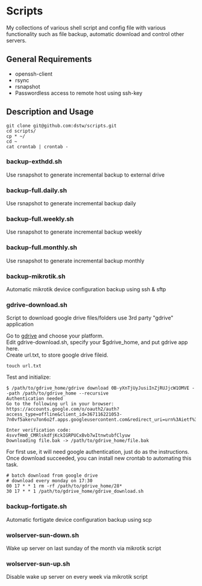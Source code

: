 # Scripts

My collections of various shell script and config file with various
functionality such as file backup, automatic download and control other servers. 

General Requirements
--------------------

* openssh-client 
* rsync
* rsnapshot
* Passwordless access to remote host using ssh-key

Description and Usage
---------------------

	git clone git@github.com:dstw/scripts.git
	cd scripts/
	cp * ~/
	cd ~
	cat crontab | crontab -

### backup-exthdd.sh
Use rsnapshot to generate incremental backup to external drive

### backup-full.daily.sh
Use rsnapshot to generate incremental backup daily

### backup-full.weekly.sh
Use rsnapshot to generate incremental backup weekly

### backup-full.monthly.sh
Use rsnapshot to generate incremental backup monthly

### backup-mikrotik.sh
Automatic mikrotik device configuration backup using ssh & sftp

### gdrive-download.sh
Script to download google drive files/folders use 3rd party "gdrive"
application

Go to [gdrive](https://github.com/prasmussen/gdrive) and choose your platform.  
Edit gdrive-download.sh, specify your $gdrive_home, and put gdrive app here.  
Create url.txt, to store google drive fileid.  
	
	touch url.txt

Test and initialize:  
	
	$ /path/to/gdrive_home/gdrive download 0B-yXnTjUyJusiInZjRUJjcW1OMVE --path /path/to/gdrive_home --recursive
	Authentication needed
	Go to the following url in your browser:
	https://accounts.google.com/o/oauth2/auth?access_type=offline&client_id=367116221053-7n0vf5akeru7on6o2f.apps.googleusercontent.com&redirect_uri=urn%3Aietf%3Awg%3Aoauth%3A2.0%3Aoob&response_type=code&scope=https%3A%2F%2Fwww.googleapis.com%2Fauth%2Fdrive&state=state

	Enter verification code: 4svvfHm0_CMRlskdfjKckIGRPUCxBvb7wItnwtubfClyuw
	Downloading file.bak -> /path/to/gdrive_home/file.bak

For first use, it will need google authentication, just do as the instructions.  
Once download succeeded, you can install new crontab to automating this task.
	
	# batch download from google drive
	# download every monday on 17:30
	00 17 * * 1 rm -rf /path/to/gdrive_home/28*
	30 17 * * 1 /path/to/gdrive_home/gdrive_download.sh

### backup-fortigate.sh
Automatic fortigate device configuration backup using scp

### wolserver-sun-down.sh
Wake up server on last sunday of the month via mikrotik script

### wolserver-sun-up.sh
Disable wake up server on every week via mikrotik script
